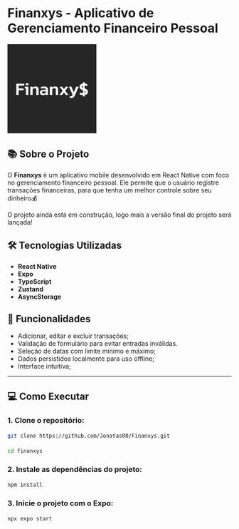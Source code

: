 # Finanxys - Aplicativo de Gerenciamento Financeiro Pessoal

<img src="./src/assets/images/icon.png" alt="logo" width="200" />

## 📚 Sobre o Projeto

O **Finanxys** é um aplicativo mobile desenvolvido em React Native com foco no gerenciamento financeiro pessoal. Ele permite que o usuário registre transações financeiras, para que tenha um melhor controle sobre seu dinheiro💰

O projeto ainda está em construção, logo mais a versão final do projeto será lançada!


## 🛠 Tecnologias Utilizadas

- **React Native**
- **Expo**
- **TypeScript**
- **Zustand**
- **AsyncStorage**


## 🚀 Funcionalidades

- Adicionar, editar e excluir transações;
- Validação de formulário para evitar entradas inválidas.
- Seleção de datas com limite mínimo e máximo;
- Dados persistidos localmente para uso offline;
- Interface intuitiva;

---

## 💻 Como Executar

### 1. Clone o repositório:
```bash
git clone https://github.com/Jonatas00/Finanxys.git

cd finanxys
```

### 2. Instale as dependências do projeto:

```bash
npm install
```

### 3. Inicie o projeto com o Expo:

```bash
npx expo start
```
